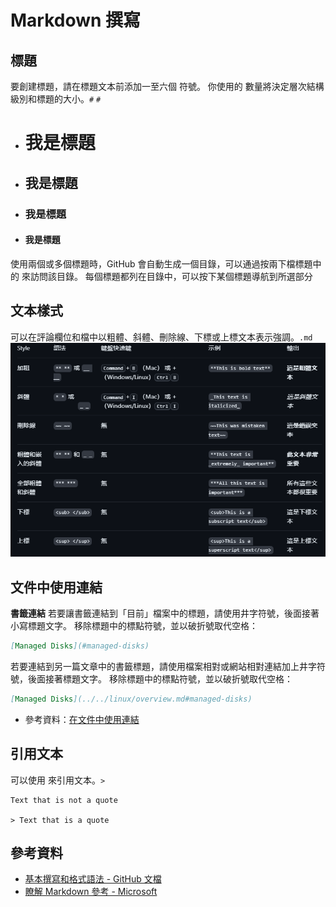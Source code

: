 # Markdown 撰寫

## 標題
要創建標題，請在標題文本前添加一至六個 符號。 你使用的 數量將決定層次結構級別和標題的大小。`#` `#`
 - # 我是標題
 - ## 我是標題
 - ### 我是標題
 - #### 我是標題

使用兩個或多個標題時，GitHub 會自動生成一個目錄，可以通過按兩下檔標題中的 來訪問該目錄。 每個標題都列在目錄中，可以按下某個標題導航到所選部分

## 文本樣式
可以在評論欄位和檔中以粗體、斜體、刪除線、下標或上標文本表示強調。`.md`
![Alt text](./.images/image-2.png)

## 文件中使用連結
**書籤連結**
若要讓書籤連結到「目前」檔案中的標題，請使用井字符號，後面接著小寫標題文字。 移除標題中的標點符號，並以破折號取代空格：

```Markdown
[Managed Disks](#managed-disks)
```
若要連結到另一篇文章中的書籤標題，請使用檔案相對或網站相對連結加上井字符號，後面接著標題文字。 移除標題中的標點符號，並以破折號取代空格：

```Markdown
[Managed Disks](../../linux/overview.md#managed-disks)
```
- 參考資料：[在文件中使用連結](https://learn.microsoft.com/zh-tw/contribute/content/how-to-write-links)

## 引用文本
可以使用 來引用文本。`>`
    
    Text that is not a quote

    > Text that is a quote
    
## 參考資料
- [基本撰寫和格式語法 - GitHub 文檔](https://docs.github.com/zh/get-started/writing-on-github/getting-started-with-writing-and-formatting-on-github/basic-writing-and-formatting-syntax#styling-text)
- [瞭解 Markdown 參考 - Microsoft](https://learn.microsoft.com/zh-tw/contribute/content/markdown-reference)

